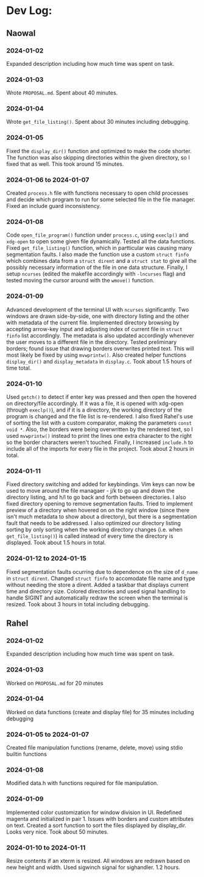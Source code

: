 # Dev Log:

## Naowal

### 2024-01-02
Expanded description including how much time was spent on task.

### 2024-01-03
Wrote `PROPOSAL.md`. Spent about 40 minutes.

### 2024-01-04
Wrote `get_file_listing()`. Spent about 30 minutes including debugging.

### 2024-01-05
Fixed the `display_dir()` function and optimized to make the code shorter. The function was also skipping directories within the given directory, so I fixed that as well. This took around 15 minutes.

### 2024-01-06 to 2024-01-07
Created `process.h` file with functions necessary to open child processes and decide which program to run for some selected file in the file manager. Fixed an include guard inconsistency. 

### 2024-01-08
Code `open_file_program()` function under `process.c`, using `execlp()` and `xdg-open` to open some given file dynamically. Tested all the data functions. Fixed `get_file_listing()` function, which in partticular was causing many segmentation faults. I also made the function use a custom `struct finfo` which combines data from a `struct dirent` and a `struct stat` to give all the possibly necessary information of the file in one data structure. Finally, I setup `ncurses` (edited the makefile accordingly with `-lncurses` flag) and tested moving the cursor around with the `wmove()` function.

### 2024-01-09
Advanced development of the terminal UI with `ncurses` significantly. Two windows are drawn side-by-side, one with directory listing and the other with metadata of the current file. Implemented directory browsing by accepting arrow-key input and adjusting index of current file in `struct finfo` list accordingly. The metadata is also updated accordingly whenever the user moves to a different file in the directory. Tested preliminary borders; found issue that drawing borders overwrites printed text. This will most likely be fixed by using `mvwprintw()`. Also created helper functions `display_dir()` and `display_metadata` in `display.c`. Took about 1.5 hours of time total. 

### 2024-01-10
Used `getch()` to detect if enter key was pressed and then open the hovered on directory/file accordingly. If it was a file, it is opened with xdg-open (through `execlp()`), and if it is a directory, the working directory of the program is changed and the file list is re-rendered. I also fixed Rahel's use of sorting the list with a custom comparator, making the parameters `const void *`. Also, the borders were being overwritten by the rendered text, so I used `mvwprintw()` instead to print the lines one extra character to the right so the border characters weren't touched. Finally, I increased `include.h` to include all of the imports for every file in the project. Took about 2 hours in total.

### 2024-01-11
Fixed directory switching and added for keybindings. Vim keys can now be used to move around the file managaer - j/k to go up and down the directory listing, and h/l to go back and forth between directories. I also fixed directory opening to remove segmentation faults. Tried to implement preview of a directory when hovered on on the right window (since there isn't much metadata to show about a directory), but there is a segmentation fault that needs to be addressed. I also optimized our directory listing sorting by only sorting when the working directory changes (i.e. when `get_file_listing()`) is called instead of every time the directory is displayed. Took about 1.5 hours in total.

### 2024-01-12 to 2024-01-15
Fixed segmentation faults ocurring due to dependence on the size of `d_name` in `struct dirent`. Changed `struct finfo` to accomodate file name and type without needing the store a dirent. Added a taskbar that displays current time and directory size. Colored directories and used signal handling to handle SIGINT and automatically redraw the screen when the terminal is resized. Took about 3 hours in total including debugging. 

## Rahel

### 2024-01-02
Expanded description including how much time was spent on task.

### 2024-01-03
Worked on `PROPOSAL.md` for 20 minutes

### 2024-01-04
Worked on data functions (create and display file) for 35 minutes including debugging

### 2024-01-05 to 2024-01-07
Created file manipulation functions (rename, delete, move) using stdio builtin functions

### 2024-01-08
Modified data.h with functions required for file manipulation.

### 2024-01-09
Implemented color customization for window division in UI. Redefined magenta and initialized in pair 1. Issues with borders and custom attributes on text. Created a sort function to sort the files displayed by display_dir. Looks very nice. Took about 50 minutes.

### 2024-01-10 to 2024-01-11
Resize contents if an xterm is resized. All windows are redrawn based on new height and width. Used sigwinch signal for sighandler. 1.2 hours.
